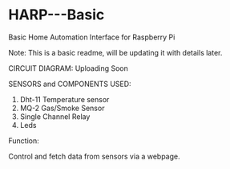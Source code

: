 # HARP---Basic
Basic Home Automation Interface for Raspberry Pi

Note: This is a basic readme, will be updating it with details later.

CIRCUIT DIAGRAM:
Uploading Soon

SENSORS and COMPONENTS USED:
1. Dht-11 Temperature sensor
2. MQ-2 Gas/Smoke Sensor
3. Single Channel Relay
4. Leds

Function:
 
 Control and fetch data from sensors via a webpage.

